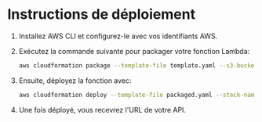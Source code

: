 # Instructions de déploiement

1. Installez AWS CLI et configurez-le avec vos identifiants AWS.
2. Exécutez la commande suivante pour packager votre fonction Lambda:

   ```bash
   aws cloudformation package --template-file template.yaml --s3-bucket YOUR_S3_BUCKET --output-template-file packaged.yaml
   ```

3. Ensuite, déployez la fonction avec:

   ```bash
   aws cloudformation deploy --template-file packaged.yaml --stack-name YOUR_STACK_NAME --capabilities CAPABILITY_IAM
   ```

4. Une fois déployé, vous recevrez l'URL de votre API.

